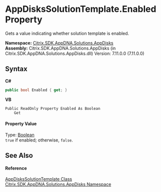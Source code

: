 # AppDisksSolutionTemplate.Enabled Property 
 

Gets a value indicating whether solution template is enabled.

**Namespace:**&nbsp;<a href="3c384851-470e-e1e2-019f-9fa48f730a55">Citrix.SDK.AppDNA.Solutions.AppDisks</a><br />**Assembly:**&nbsp;Citrix.SDK.AppDNA.Solutions.AppDisks (in Citrix.SDK.AppDNA.Solutions.AppDisks.dll) Version: 7.11.0.0 (7.11.0.0)

## Syntax

**C#**
```csharp
public bool Enabled { get; }
```

**VB**
```vbnet
Public ReadOnly Property Enabled As Boolean
	Get
```


#### Property Value
Type: <a href="http://msdn2.microsoft.com/en-us/library/a28wyd50" target="_blank">Boolean</a><br />`true` if enabled; otherwise, `false`.

## See Also


#### Reference
<a href="cef395ca-9b79-009c-3889-8096ca0bcda7">AppDisksSolutionTemplate Class</a><br /><a href="3c384851-470e-e1e2-019f-9fa48f730a55">Citrix.SDK.AppDNA.Solutions.AppDisks Namespace</a><br />